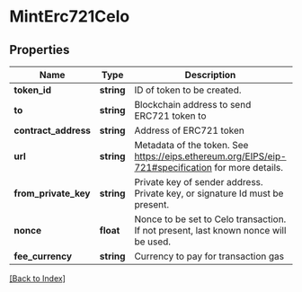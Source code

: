 # MintErc721Celo

## Properties

Name | Type | Description | Notes
------------ | ------------- | ------------- | -------------
**token_id** | **string** | ID of token to be created. |
**to** | **string** | Blockchain address to send ERC721 token to |
**contract_address** | **string** | Address of ERC721 token |
**url** | **string** | Metadata of the token. See https://eips.ethereum.org/EIPS/eip-721#specification for more details. |
**from_private_key** | **string** | Private key of sender address. Private key, or signature Id must be present. |
**nonce** | **float** | Nonce to be set to Celo transaction. If not present, last known nonce will be used. | [optional]
**fee_currency** | **string** | Currency to pay for transaction gas |

[[Back to Index]](../index.md)
